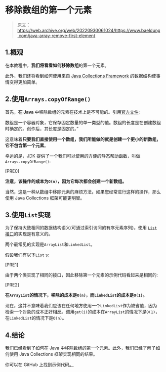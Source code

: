 # 移除数组的第一个元素

> 原文：<https://web.archive.org/web/20220930061024/https://www.baeldung.com/java-array-remove-first-element>

## 1.概观

在本教程中，**我们将看看如何移除数组**的第一个元素。

此外，我们还将看到如何使用来自 [Java Collections Framework](https://web.archive.org/web/20221208143956/https://docs.oracle.com/javase/8/docs/technotes/guides/collections/index.html) 的数据结构使事情变得更加简单。

## 2.使用`Arrays.copyOfRange()`

首先，**在 Java** 中移除数组的元素在技术上是不可能的。引用[官方文件](https://web.archive.org/web/20221208143956/https://docs.oracle.com/javase/tutorial/java/nutsandbolts/arrays.html):

数组是一个容器对象，它保存固定数量的单一类型的值。数组的长度是在创建数组时确定的。创作后，其长度是固定的。”

这意味着**只要我们直接使用一个数组，我们所能做的就是创建一个更小的新数组，它不包含第一个元素**。

幸运的是，JDK 提供了一个我们可以使用的方便的静态帮助函数，叫做`Arrays.copyOfRange()`:

[PRE0]

**注意，该操作的成本为`O(n)`，因为它每次都会创建一个新数组。**

当然，这是一种从数组中移除元素的麻烦方法，如果您经常进行这样的操作，那么使用 Java Collections 框架可能更明智。

## 3.使用`List`实现

为了保持大致相同的数据结构语义(可通过索引访问的有序元素序列)，使用 [`List`接口](https://web.archive.org/web/20221208143956/https://docs.oracle.com/en/java/javase/11/docs/api/java.base/java/util/List.html)的实现是有意义的。

两个最常见的实现是`ArrayList`和`LinkedList`。

假设我们有以下`List` s:

[PRE1]

由于两个类实现了相同的接口，因此移除第一个元素的示例代码看起来是相同的:

[PRE2]

**在`ArrayList`的情况下，移除的成本是`O(n)`，而`LinkedList`的成本是`O(1)`。**

现在，这并不意味着我们应该在任何地方使用一个`LinkedList`作为缺省值，因为检索一个对象的成本正好相反。调用`get(i)`的成本在`ArrayList`的情况下是`O(1)`，在`LinkedList`的情况下是`O(n)`。

## 4.结论

我们已经看到了如何在 Java 中移除数组的第一个元素。此外，我们已经了解了如何使用 Java Collections 框架实现相同的结果。

你可以在 GitHub 上找到示例代码[。](https://web.archive.org/web/20221208143956/https://github.com/eugenp/tutorials/tree/master/core-java-modules/core-java-arrays-operations-basic)